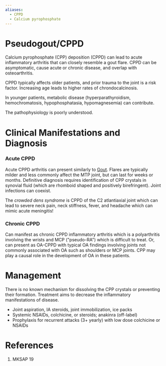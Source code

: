 ```yaml
---
aliases:
  - CPPD
  - Calcium pyrophosphate
---
```

# Pseudogout/CPPD
Calcium pyrophosphate (CPP) deposition (CPPD) can lead to acute inflammatory arthritis that can closely resemble a gout flare. CPPD can be asymptomatic, cause acute or chronic disease, and overlap with osteoarthritis.

CPPD typically affects older patients, and prior trauma to the joint is a risk factor. Increasing age leads to higher rates of chrondocalcinosis.

In younger patients, metabolic disease (hyperparathyroidism, hemochromatosis, hypophosphatasia, hypomagnesemia) can contribute.

The pathophysiology is poorly understood.
# Clinical Manifestations and Diagnosis
### Acute CPPD
Acute CPPD arthritis can present similarly to [Gout](Gout.md). Flares are typically milder and less commonly affect the MTP joint, but can last for weeks or months. Definitive diagnosis requires identification of CPP crystals in synovial fluid (which are rhomboid shaped and positively birefringent). Joint infections can coexist.

The *crowded dens syndrome* is CPPD of the C2 atlantiaxial joint which can lead to severe neck pain, neck stiffness, fever, and headache which can mimic acute meningitis!
### Chronic CPPD
Can manifest as chronic CPPD inflammatory arthritis which is a polyarthritis involving the wrists and MCP ("pseudo-RA") which is difficult to treat. Or, can present as OA-CPPD with typical OA findings involving joints not commonly associated with OA such as shoulders or MCP joints. CPP may play a causal role in the development of OA in these patients.
# Management
There is no known mechanism for dissolving the CPP crystals or preventing their formation. Treatment aims to decrease the inflammatory manifestations of disease.

- Joint aspiration, IA steroids, joint immobilization, ice packs
- Systemic NSAIDs, colchicine, or steroids; anakinra (off-label)
- Prophylaxis for recurrent attacks (3+ yearly) with low dose colchicine or NSAIDs
# References
1. MKSAP 19
